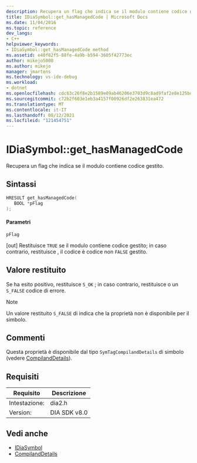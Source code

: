 ```yaml
---
description: Recupera un flag che indica se il modulo contiene codice gestito.
title: IDiaSymbol::get_hasManagedCode | Microsoft Docs
ms.date: 11/04/2016
ms.topic: reference
dev_langs:
- C++
helpviewer_keywords:
- IDiaSymbol::get_hasManagedCode method
ms.assetid: e40f82f5-88fe-4a9b-b594-3605f42773ec
author: mikejo5000
ms.author: mikejo
manager: jmartens
ms.technology: vs-ide-debug
ms.workload:
- dotnet
ms.openlocfilehash: cdc63c26f8e2b1589e09ab46206e3703d9c8ad9faf2e8e125bd2682b3c6117a3
ms.sourcegitcommit: c72b2f603e1eb3a4157f00926df2e263831ea472
ms.translationtype: MT
ms.contentlocale: it-IT
ms.lasthandoff: 08/12/2021
ms.locfileid: "121454751"
---
```

# <a name="idiasymbolget_hasmanagedcode"></a>IDiaSymbol::get_hasManagedCode
Recupera un flag che indica se il modulo contiene codice gestito.

## <a name="syntax"></a>Sintassi

```C++
HRESULT get_hasManagedCode(
   BOOL *pFlag
);
```

#### <a name="parameters"></a>Parametri
 `pFlag`

[out] Restituisce `TRUE` se il modulo contiene codice gestito; in caso contrario, restituisce , il codice è codice non `FALSE` gestito.

## <a name="return-value"></a>Valore restituito
 Se ha esito positivo, restituisce `S_OK` ; in caso contrario, restituisce o un `S_FALSE` codice di errore.

> [!NOTE]
> Un valore restituito `S_FALSE` di indica che la proprietà non è disponibile per il simbolo.

## <a name="remarks"></a>Commenti
 Questa proprietà è disponibile dal tipo `SymTagCompilandDetails` di simbolo (vedere [CompilandDetails](../../debugger/debug-interface-access/compilanddetails.md)).

## <a name="requirements"></a>Requisiti

|Requisito|Descrizione|
|-----------------|-----------------|
|Intestazione:|dia2.h|
|Version:|DIA SDK v8.0|

## <a name="see-also"></a>Vedi anche
- [IDiaSymbol](../../debugger/debug-interface-access/idiasymbol.md)
- [CompilandDetails](../../debugger/debug-interface-access/compilanddetails.md)
